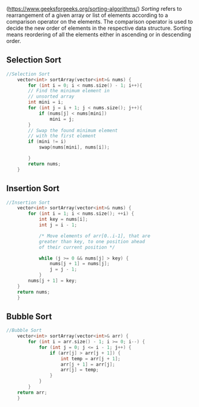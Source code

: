 (https://www.geeksforgeeks.org/sorting-algorithms/)
*Sorting* refers to rearrangement of a given array or list of elements according to a comparison operator on the elements. The comparison operator is used to decide the new order of elements in the respective data structure. Sorting means reordering of all the elements either in ascending or in descending order.

## Selection Sort
```cpp
//Selection Sort
    vector<int> sortArray(vector<int>& nums) {
        for (int i = 0; i < nums.size() - 1; i++){
        // Find the minimum element in
        // unsorted array
        int mini = i;
        for (int j = i + 1; j < nums.size(); j++){
            if (nums[j] < nums[mini])
                mini = j;
        }
        // Swap the found minimum element
        // with the first element
        if (mini != i)
            swap(nums[mini], nums[i]);

        }
        return nums;
    }
```

## Insertion Sort
```cpp
//Insertion Sort
    vector<int> sortArray(vector<int>& nums) {
        for (int i = 1; i < nums.size(); ++i) {
            int key = nums[i];
            int j = i - 1;  

            /* Move elements of arr[0..i-1], that are
            greater than key, to one position ahead
            of their current position */

            while (j >= 0 && nums[j] > key) {
                nums[j + 1] = nums[j];
                j = j - 1;
            }
        nums[j + 1] = key;
    }
    return nums;
    }
```

## Bubble Sort
```cpp
//Bubble Sort
    vector<int> sortArray(vector<int>& arr) { 
        for (int i = arr.size() - 1; i >= 0; i--) {
            for (int j = 0; j <= i - 1; j++) {
                if (arr[j] > arr[j + 1]) {
                    int temp = arr[j + 1];
                    arr[j + 1] = arr[j];
                    arr[j] = temp;
                }
            }
        }
    return arr;
    }
```




